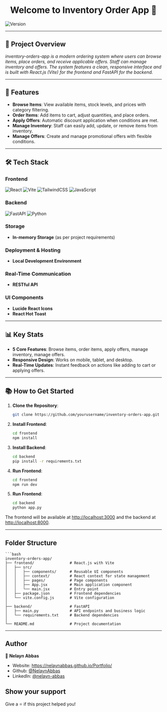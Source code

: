 <h1 align="center">Welcome to Inventory Order App 👋</h1>
<p>
  <img alt="Version" src="https://img.shields.io/badge/version-1.0.0-blue.svg?cacheSeconds=2592000" />
</p>

---

## 🌟 **Project Overview**  
*inventory-orders-app is a modern ordering system where users can browse items, place orders, and receive applicable offers. Staff can manage inventory and offers. The system features a clean, responsive interface and is built with React.js (Vite) for the frontend and FastAPI for the backend.*

---

## 🚀 **Features**  
- **Browse Items**: View available items, stock levels, and prices with category filtering.  
- **Order Items**: Add items to cart, adjust quantities, and place orders.  
- **Apply Offers**: Automatic discount application when conditions are met.  
- **Manage Inventory**: Staff can easily add, update, or remove items from inventory.  
- **Manage Offers**: Create and manage promotional offers with flexible conditions.  

---

## 🛠️ **Tech Stack**  

### **Frontend**  
![React](https://img.shields.io/badge/react-%2320232a.svg?style=for-the-badge&logo=react&logoColor=%2361DAFB) ![Vite](https://img.shields.io/badge/vite-%23646CFF.svg?style=for-the-badge&logo=vite&logoColor=white) ![TailwindCSS](https://img.shields.io/badge/tailwindcss-%2338B2AC.svg?style=for-the-badge&logo=tailwind-css&logoColor=white) ![JavaScript](https://img.shields.io/badge/javascript-%23323330.svg?style=for-the-badge&logo=javascript&logoColor=%23F7DF1E)

### **Backend**  
![FastAPI](https://img.shields.io/badge/FastAPI-005571?style=for-the-badge&logo=fastapi) ![Python](https://img.shields.io/badge/python-3670A0?style=for-the-badge&logo=python&logoColor=ffdd54)

### **Storage**  
- **In-memory Storage** (as per project requirements)

### **Deployment & Hosting**  
- **Local Development Environment**

### **Real-Time Communication**  
- **RESTful API**

### **UI Components**  
- **Lucide React Icons**
- **React Hot Toast**

---

## 📊 **Key Stats**  
- **5 Core Features**: Browse items, order items, apply offers, manage inventory, manage offers.
- **Responsive Design**: Works on mobile, tablet, and desktop.
- **Real-Time Updates**: Instant feedback on actions like adding to cart or applying offers.

---

## 📚 **How to Get Started**  

1. **Clone the Repository**:  
   ```bash
   git clone https://github.com/yourusername/inventory-orders-app.git

2. **Install Frontend**:  
   ```bash
   cd frontend
   npm install

3. **Install Backend**:  
   ```bash
   cd backend
   pip install -r requirements.txt

4. **Run Frontend**:  
   ```bash
   cd frontend
   npm run dev

4. **Run Frontend**:  
   ```bash
   cd backend
   python app.py

The frontend will be available at [http://localhost:3000](http://localhost:3000) and the backend at [http://localhost:8000](http://localhost:8000).



---

## **Folder Structure**
    ```bash
    inventory-orders-app/
    ├── frontend/                # React.js with Vite
    │   ├── src/
    │   │   ├── components/      # Reusable UI components
    │   │   ├── context/         # React context for state management
    │   │   ├── pages/           # Page components
    │   │   ├── App.jsx          # Main application component
    │   │   └── main.jsx         # Entry point
    │   ├── package.json         # Frontend dependencies
    │   └── vite.config.js       # Vite configuration
    │
    ├── backend/                 # FastAPI
    │   ├── main.py              # API endpoints and business logic
    │   └── requirements.txt     # Backend dependencies
    │
    └── README.md                # Project documentation


---
## Author

👤 **Nelayn Abbas**

* Website: https://nelaynabbas.github.io/Portfolio/
* Github: [@NelaynAbbas](https://github.com/NelaynAbbas)
* LinkedIn: [@nelayn-abbas](https://linkedin.com/in/nelayn-abbas)


## Show your support

Give a ⭐️ if this project helped you!
